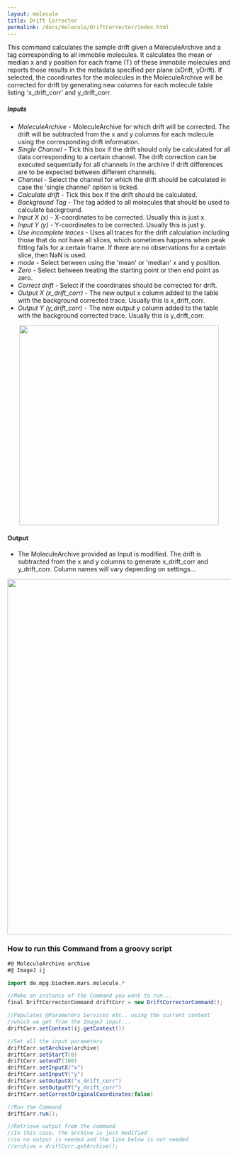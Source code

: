 ```yaml
---
layout: molecule
title: Drift Corrector
permalink: /docs/molecule/DriftCorrector/index.html
---
```


This command calculates the sample drift given a MoleculeArchive and a tag corresponding to all immobile molecules. It calculates the mean or median x and y position for each frame (T) of these immobile molecules and reports those results in the metadata specified per plane (xDrift, yDrift). If selected, the coordinates for the molecules in the MoleculeArchive will be corrected for drift by generating new columns for each molecule table listing 'x_drift_corr' and y_drift_corr.


##### Inputs

* *MoleculeArchive* - MoleculeArchive for which drift will be corrected. The drift will be subtracted from the x and y columns for each molecule using the corresponding drift information.
* *Single Channel* - Tick this box if the drift should only be calculated for all data corresponding to a certain channel. The drift correction can be executed sequentially for all channels in the archive if drift differences are to be expected between different channels.
* *Channel* - Select the channel for which the drift should be calculated in case the 'single channel' option is ticked.
* *Calculate drift* - Tick this box if the drift should be calculated.
* *Background Tag* - The tag added to all molecules that should be used to calculate background.
* *Input X (x)* - X-coordinates to be corrected. Usually this is just x.
* *Input Y (y)* - Y-coordinates to be corrected. Usually this is just y.
* *Use incomplete traces* - Uses all traces for the drift calculation including those that do not have all slices, which sometimes happens when peak fitting fails for a certain frame. If there are no observations for a certain slice, then NaN is used.
* *mode* - Select between using the 'mean' or 'median' x and y position.
* *Zero* - Select between treating the starting point or then end point as zero.
* *Correct drift* - Select if the coordinates should be corrected for drift.
* *Output X (x_drift_corr)* - The new output x column added to the table with the background corrected trace. Usually this is x_drift_corr.
* *Output Y (y_drift_corr)* - The new output y column added to the table with the background corrected trace. Usually this is y_drift_corr.


<div style="text-align: center"><img  src='{{site.baseurl}}/docs/molecule/img/img7.png' width='450'/></div>

#### Output

* The MoleculeArchive provided as Input is modified. The drift is subtracted from the x and y columns to generate x_drift_corr and y_drift_corr. Column names will vary depending on settings...

<div style="text-align: center"><img  src='{{site.baseurl}}/docs/molecule/img/img5.png' width='800'/></div>

### How to run this Command from a groovy script

```groovy
#@ MoleculeArchive archive
#@ ImageJ ij

import de.mpg.biochem.mars.molecule.*

//Make an instance of the Command you want to run...
final DriftCorrectorCommand driftCorr = new DriftCorrectorCommand();

//Populates @Parameters Services etc.. using the current context
//which we get from the ImageJ input...
driftCorr.setContext(ij.getContext())

//Set all the input parameters
driftCorr.setArchive(archive)
driftCorr.setStartT(0)
driftCorr.setendT(100)
driftCorr.setInputX("x")
driftCorr.setInputY("y")
driftCorr.setOutputX("x_drift_corr")
driftCorr.setOutputY("y_drift_corr")
driftCorr.setCorrectOriginalCoordinates(false)

//Run the Command
driftCorr.run();

//Retrieve output from the command
//In this case, the archive is just modified
//so no output is needed and the line below is not needed
//archive = driftCorr.getArchive();
```

